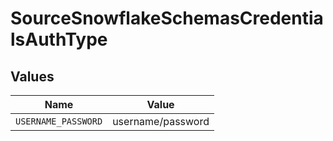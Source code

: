 # SourceSnowflakeSchemasCredentialsAuthType


## Values

| Name                | Value               |
| ------------------- | ------------------- |
| `USERNAME_PASSWORD` | username/password   |